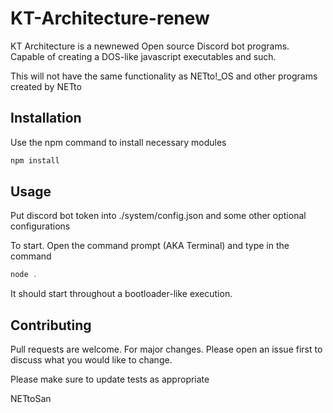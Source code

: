 # KT-Architecture-renew

KT Architecture is a newnewed Open source Discord bot programs. Capable of creating a DOS-like javascript executables and such.

This will not have the same functionality as NETto!_OS and other programs created by NETto

## Installation
Use the npm command to install necessary modules
```bash
npm install
```

## Usage
Put discord bot token into ./system/config.json and some other optional configurations

To start. Open the command prompt (AKA Terminal) and type in the command
```js
node .
```
It should start throughout a bootloader-like execution.

## Contributing
Pull requests are welcome. For major changes. Please open an issue first to discuss what you would like to change.

Please make sure to update tests as appropriate

NETtoSan
